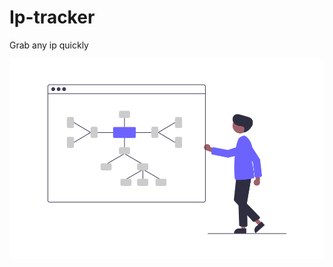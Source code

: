 # Ip-tracker
Grab any ip quickly



<p align="center">

  <img src="https://raw.githubusercontent.com/carlostkd/ip-tracker/main/mind_map.png">

</p>


